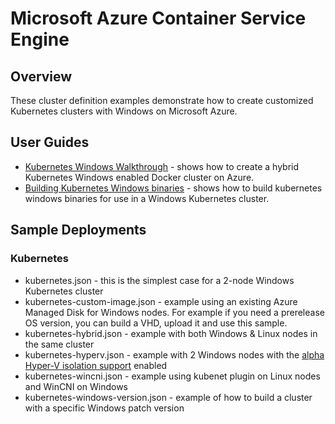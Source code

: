 # Microsoft Azure Container Service Engine

## Overview

These cluster definition examples demonstrate how to create customized Kubernetes clusters with Windows on Microsoft Azure.

## User Guides

* [Kubernetes Windows Walkthrough](../../docs/kubernetes/windows.md) - shows how to create a hybrid Kubernetes Windows enabled Docker cluster on Azure.
* [Building Kubernetes Windows binaries](../../docs/kubernetes-build-win-binaries.md) - shows how to build kubernetes windows binaries for use in a Windows Kubernetes cluster.

## Sample Deployments

### Kubernetes

- kubernetes.json - this is the simplest case for a 2-node Windows Kubernetes cluster
- kubernetes-custom-image.json - example using an existing Azure Managed Disk for Windows nodes. For example if you need a prerelease OS version, you can build a VHD, upload it and use this sample.
- kubernetes-hybrid.json - example with both Windows & Linux nodes in the same cluster
- kubernetes-hyperv.json - example with 2 Windows nodes with the [alpha Hyper-V isolation support](https://kubernetes.io/docs/getting-started-guides/windows/#hyper-v-containers) enabled
- kubernetes-wincni.json - example using kubenet plugin on Linux nodes and WinCNI on Windows
- kubernetes-windows-version.json - example of how to build a cluster with a specific Windows patch version
